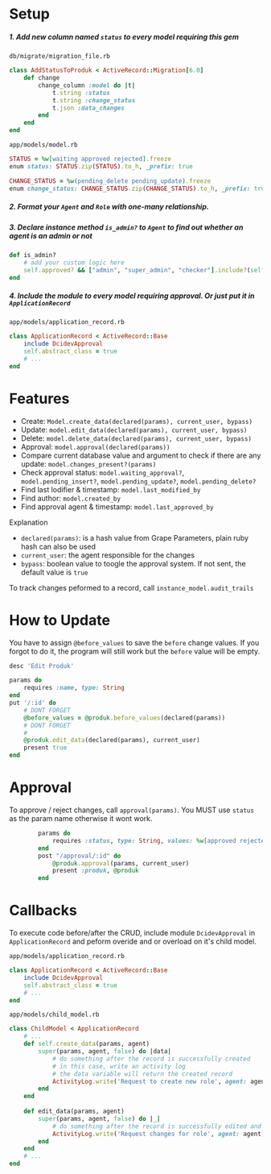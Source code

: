 # Setup
##### 1. Add new column named `status` to every model requiring this gem
`db/migrate/migration_file.rb`
```ruby
class AddStatusToProduk < ActiveRecord::Migration[6.0]
    def change 
        change_column :model do |t|
            t.string :status
            t.string :change_status
            t.json :data_changes
        end
    end
end
```
`app/models/model.rb`
```ruby
STATUS = %w[waiting approved rejected].freeze
enum status: STATUS.zip(STATUS).to_h, _prefix: true

CHANGE_STATUS = %w(pending_delete pending_update).freeze
enum change_status: CHANGE_STATUS.zip(CHANGE_STATUS).to_h, _prefix: true
```

##### 2. Format your `Agent` and `Role` with one-many relationship.
##### 3.  Declare instance method `is_admin?` to `Agent` to find out whether an agent is an admin or not

```ruby
def is_admin?
    # add your custom logic here
    self.approved? && ["admin", "super_admin", "checker"].include?(self.try(:roles).try(:first).try(:code))
end
```

##### 4. Include the module to every model requiring approval. Or just put it in `ApplicationRecord`
`app/models/application_record.rb`
```ruby
class ApplicationRecord < ActiveRecord::Base
    include DcidevApproval
    self.abstract_class = true
    # ...
end
```

# Features
* Create: `Model.create_data(declared(params), current_user, bypass)`
* Update: `model.edit_data(declared(params), current_user, bypass)`
* Delete: `model.delete_data(declared(params), current_user, bypass)`
* Approval: `model.approval(declared(params))`
* Compare current database value and argument to check if there are any update: `model.changes_present?(params)`
* Check approval status: `model.waiting_approval?`, `model.pending_insert?`, `model.pending_update?`, `model.pending_delete?`
* Find last lodifier & timestamp: `model.last_modified_by`
* Find author: `model.created_by`
* Find approval agent & timestamp: `model.last_approved_by`

Explanation
* `declared(params)`: is a hash value from Grape Parameters, plain ruby hash can also be used
* `current_user`: the agent responsible for the changes
* `bypass`: boolean value to toogle the approval system. If not sent, the default value is `true`

To track changes peformed to a record, call `instance_model.audit_trails`

# How to Update
You have to assign `@before_values` to save the `before` change values. If you forgot to do it, the program will still work but the `before` value will be empty.
```ruby
desc 'Edit Produk'

params do
    requires :name, type: String
end
put '/:id' do
    # DONT FORGET 
    @before_values = @produk.before_values(declared(params))
    # DONT FORGET 
    # 
    @produk.edit_data(declared(params), current_user)
    present true
end
```

# Approval
To approve / reject changes, call `approval(params)`.
You MUST use `status` as the param name otherwise it wont work.
```ruby
        params do
            requires :status, type: String, values: %w[approved rejected]
        end
        post "/approval/:id" do
            @produk.approval(params, current_user)
            present :produk, @produk
        end
```

# Callbacks

To execute code before/after the CRUD, include module `DcidevApproval` in `ApplicationRecord` and peform overide and or overload on it's child model.

`app/models/application_record.rb`
```ruby
class ApplicationRecord < ActiveRecord::Base
    include DcidevApproval
    self.abstract_class = true
    # ...
end
```

`app/models/child_model.rb`
```ruby
class ChildModel < ApplicationRecord
    # ...
    def self.create_data(params, agent)
        super(params, agent, false) do |data|
            # do something after the record is successfully created
            # in this case, write an activity log
            # the data variable will return the created record
            ActivityLog.write('Request to create new role', agent: agent)
        end
    end
    
    def edit_data(params, agent)
        super(params, agent, false) do |_|
            # do something after the record is successfully edited and require approval
            ActivityLog.write('Request changes for role', agent: agent)
        end
    end
    # ...
end

```